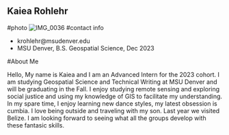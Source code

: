 ## Kaiea Rohlehr
#photo 
![IMG_0036](https://user-images.githubusercontent.com/130732755/231966933-a789bff4-ddaa-4536-aaa8-7c30b323ce72.jpg)
#contact info
<ul>
  <li>krohlehr@msudenver.edu</li>
  <li>MSU Denver, B.S. Geospatial Science, Dec 2023</li>
</ul>
#About Me
<p> Hello, My name is Kaiea and I am an Advanced Intern for the 2023 cohort.
  I am studying Geospatial Science and Technical Writing at MSU Denver and will be graduating in the Fall.
  I enjoy studying remote sensing and exploring social justice and using my knowledge of GIS to facilitate my understanding.
  In my spare time, I enjoy learning new dance styles, my latest obsession is cumbia.  I love being outside and traveling with my son. Last year we visited Belize. I am looking forward to seeing what all the groups develop with these fantasic skills.
  </p>
